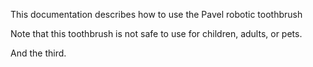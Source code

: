 This documentation describes how to use the Pavel robotic toothbrush

Note that this toothbrush is not safe to use for children, adults, or pets.  

And the third. 